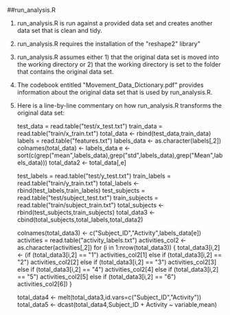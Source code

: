 ##run_analysis.R 
1. run_analysis.R is run against a provided data set and creates another data set that is clean and tidy.

2. run_analysis.R requires the installation of the "reshape2" library"

3. run_analysis.R assumes either 1) that the original data set is moved into the working directory or 2) that the working directory is set to the folder that contains the original data set.

4. The codebook entitled "Movement_Data_Dictionary.pdf" provides information about the original data set that is used by run_analysis.R.

5. Here is a line-by-line commentary on how run_analysis.R transforms the original data set:

    test_data = read.table("test/x_test.txt")
    train_data = read.table("train/x_train.txt")
    total_data <- rbind(test_data,train_data)
    labels = read.table("features.txt")
    labels_data <- as.character(labels[,2])
    colnames(total_data) <- labels_data
    e <- sort(c(grep("mean",labels_data),grep("std",labels_data),grep("Mean",labels_data)))
    total_data2 <- total_data[,e]
    
    test_labels = read.table("test/y_test.txt")
    train_labels = read.table("train/y_train.txt")
    total_labels <- rbind(test_labels,train_labels)
    test_subjects = read.table("test/subject_test.txt")
    train_subjects = read.table("train/subject_train.txt")
    total_subjects <- rbind(test_subjects,train_subjects)
    total_data3 <- cbind(total_subjects,total_labels,total_data2)
    
    colnames(total_data3) <- c("Subject_ID","Activity",labels_data[e])
    activities = read.table("activity_labels.txt")
    activities_col2 <- as.character(activities[,2])
    for (i in 1:nrow(total_data3)) {
      total_data3[i,2] <- (if (total_data3[i,2] == "1") activities_col2[1] else if (total_data3[i,2] == "2") activities_col2[2] else if (total_data3[i,2] == "3") activities_col2[3] else if (total_data3[i,2] == "4") activities_col2[4] else if (total_data3[i,2] == "5") activities_col2[5] else if (total_data3[i,2] == "6") activities_col2[6])
    }
    
    total_data4 <- melt(total_data3,id.vars=c("Subject_ID","Activity"))
    total_data5 <- dcast(total_data4,Subject_ID + Activity ~ variable,mean)
